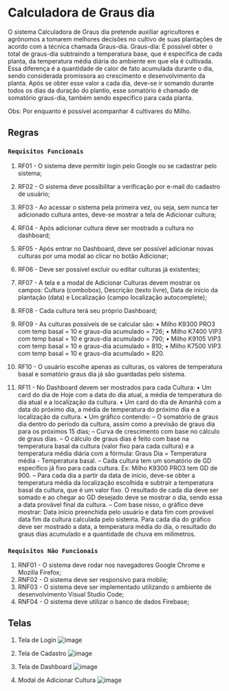 # Calculadora de Graus dia
O sistema Calculadora de Graus dia pretende auxiliar agricultores e agrônomos a tomarem melhores decisões no cultivo de suas plantações de acordo com a técnica chamada Graus-dia.
Graus-dia: É possível obter o total de graus-dia subtraindo a temperatura base, que é específica de cada planta, da temperatura média diária do ambiente em que ela é cultivada. Essa diferença é a quantidade de calor de fato acumulada durante o dia, sendo considerada promissora ao crescimento e desenvolvimento
da planta. Após se obter esse valor a cada dia, deve-se ir somando durante todos os dias da duração do plantio, esse somatório é chamado de somatório graus-dia, também sendo específico para cada planta.

Obs: Por enquanto é possível acompanhar 4 cultivares do Milho.

## Regras

### `Requisitos Funcionais`

1. RF01 - O sistema deve permitir login pelo Google ou se cadastrar pelo sistema;
2. RF02 - O sistema deve possibilitar a verificação por e-mail do cadastro de usuário;
3. RF03 - Ao acessar o sistema pela primeira vez, ou seja, sem nunca ter adicionado
cultura antes, deve-se mostrar a tela de Adicionar cultura;
4. RF04 - Após adicionar cultura deve ser mostrado a cultura no dashboard;
5. RF05 - Após entrar no Dashboard, deve ser possível adicionar novas culturas por
uma modal ao clicar no botão Adicionar;
6. RF06 - Deve ser possível excluir ou editar culturas já existentes;
7. RF07 - A tela e a modal de Adicionar Culturas devem mostrar os campos: Cultura
(combobox), Descrição (texto livre), Data de início da plantação (data) e Localização
(campo localização autocomplete);
8. RF08 - Cada cultura terá seu próprio Dashboard;
9. RF09 - As culturas possíveis de se calcular são:
• Milho K9300 PRO3 com temp basal = 10 e graus-dia acumulado = 726;
• Milho K7400 VIP3 com temp basal = 10 e graus-dia acumulado = 790;
• Milho K9105 VIP3 com temp basal = 10 e graus-dia acumulado = 810;
• Milho K7500 VIP3 com temp basal = 10 e graus-dia acumulado = 820.

10. RF10 - O usuário escolhe apenas as culturas, os valores de temperatura basal e
somatório graus dia já são guardadas pelo sistema.
11. RF11 - No Dashboard devem ser mostrados para cada Cultura:
• Um card do dia de Hoje com a data do dia atual, a média de temperatura do
dia atual e a localização da cultura.
• Um card do dia de Amanhã com a data do próximo dia, a média de temperatura
do próximo dia e a localização da cultura.
• Um gráfico contendo:
– O somatório de graus dia dentro do período da cultura, assim como a
previsão de graus dia para os próximos 15 dias;
– Curva de crescimento com base no cálculo de graus dias.
– O cálculo de graus dias é feito com base na temperatura basal da cultura
(valor fixo para cada cultura) e a temperatura média diária com a fórmula:
Graus Dia = Temperatura média - Temperatura basal.
– Cada cultura tem um somatório de GD específico já fixo para cada cultura.
Ex: Milho K9300 PRO3 tem GD de 900.
– Para cada dia a partir da data de início, deve-se obter a temperatura média
da localização escolhida e subtrair a temperatura basal da cultura, que é
um valor fixo. O resultado de cada dia deve ser somado e ao chegar ao GD
desejado deve se mostrar o dia, sendo essa a data provável final da cultura.
– Com base nisso, o gráfico deve mostrar: Data início preenchida pelo usuário
e data fim com provável data fim da cultura calculada pelo sistema. Para
cada dia do gráfico deve ser mostrado a data, a temperatura média do dia, o
resultado do graus dias acumulado e a quantidade de chuva em milímetros.

### `Requisitos Não Funcionais`

1. RNF01 - O sistema deve rodar nos navegadores Google Chrome e Mozilla Firefox;
2. RNF02 - O sistema deve ser responsivo para mobile;
3. RNF03 - O sistema deve ser implementado utilizando o ambiente de desenvolvimento
Visual Studio Code;
4. RNF04 - O sistema deve utilizar o banco de dados Firebase;


## Telas
1. Tela de Login
![image](https://user-images.githubusercontent.com/30840149/155749718-9316e594-e73c-4ff1-9401-573d758fb917.png)

2. Tela de Cadastro
![image](https://user-images.githubusercontent.com/30840149/155749840-588221ca-85aa-4ccc-b57d-9bfb15f63be3.png)

3. Tela de Dashboard
![image](https://user-images.githubusercontent.com/30840149/155749942-0849212e-20cc-4993-99b0-b323adef4fb6.png)

4. Modal de Adicionar Cultura
![image](https://user-images.githubusercontent.com/30840149/155750012-d2a29d64-f9e8-4a3b-a3d6-eb2c544c16cd.png)


